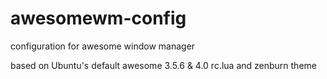 # awesomewm-config
configuration for awesome window manager

based on Ubuntu's default awesome 3.5.6 & 4.0 rc.lua and zenburn theme
